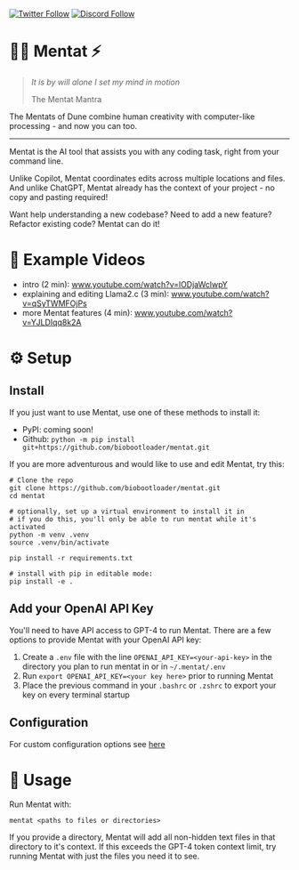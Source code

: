 [![Twitter Follow](https://img.shields.io/twitter/follow/bio_bootloader?style=social)](https://twitter.com/bio_bootloader)
[![Discord Follow](https://dcbadge.vercel.app/api/server/XbPdxAMJte?style=flat)](https://discord.gg/zbvd9qx9Pb)
# 🧙‍♂️ Mentat ⚡

> _It is by will alone I set my mind in motion_
> 
> The Mentat Mantra

The Mentats of Dune combine human creativity with computer-like processing - and now you can too.

---

Mentat is the AI tool that assists you with any coding task, right from your command line.

Unlike Copilot, Mentat coordinates edits across multiple locations and files. And unlike ChatGPT, Mentat already has the context of your project - no copy and pasting required!

Want help understanding a new codebase? Need to add a new feature? Refactor existing code? Mentat can do it!

# 🍿 Example Videos

- intro (2 min): www.youtube.com/watch?v=lODjaWclwpY
- explaining and editing Llama2.c (3 min): www.youtube.com/watch?v=qSyTWMFOjPs
- more Mentat features (4 min): www.youtube.com/watch?v=YJLDIqq8k2A

# ⚙️ Setup

## Install

If you just want to use Mentat, use one of these methods to install it:
- PyPI: coming soon!
- Github: `python -m pip install git+https://github.com/biobootloader/mentat.git`

If you are more adventurous and would like to use and edit Mentat, try this:
```
# Clone the repo
git clone https://github.com/biobootloader/mentat.git
cd mentat

# optionally, set up a virtual environment to install it in
# if you do this, you'll only be able to run mentat while it's activated
python -m venv .venv
source .venv/bin/activate

pip install -r requirements.txt

# install with pip in editable mode:
pip install -e .
```

## Add your OpenAI API Key

You'll need to have API access to GPT-4 to run Mentat. There are a few options to provide Mentat with your OpenAI API key:

1. Create a `.env` file with the line `OPENAI_API_KEY=<your-api-key>` in the directory you plan to run mentat in or in `~/.mentat/.env`
2. Run `export OPENAI_API_KEY=<your key here>` prior to running Mentat
3. Place the previous command in your `.bashrc` or `.zshrc` to export your key on every terminal startup

## Configuration

For custom configuration options see [here](docs/configuration.md)


# 🚀 Usage
Run Mentat with:

`mentat <paths to files or directories>`

If you provide a directory, Mentat will add all non-hidden text files in that directory to it's context. If this exceeds the GPT-4 token context limit, try running Mentat with just the files you need it to see.
